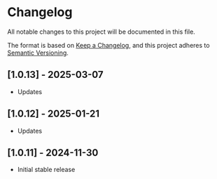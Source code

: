 # Changelog

All notable changes to this project will be documented in this file.

The format is based on [Keep a Changelog](https://keepachangelog.com/en/1.1.0/),
and this project adheres to [Semantic Versioning](https://semver.org/spec/v2.0.0.html).

## [1.0.13] - 2025-03-07

- Updates

## [1.0.12] - 2025-01-21

- Updates

## [1.0.11] - 2024-11-30

- Initial stable release
